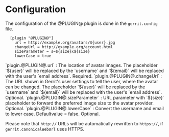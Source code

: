 Configuration
=============

The configuration of the @PLUGIN@ plugin is done in the `gerrit.config`
file.

```
  [plugin "@PLUGIN@"]
    url = http://example.org/avatars/${user}.jpg
    changeUrl = http://example.org/account.html
    sizeParameter = s=${size}x${size}
    lowerCase = true
```

<a id="url">
`plugin.@PLUGIN@.url`
:	The location of avatar images. The placeholder `${user}` will
	be replaced by the `username` and `${email}` will be replaced with
	the user's `email address`. Required.

<a id="changeUrl">
`plugin.@PLUGIN@.changeUrl`
:	The URL shown in Gerrit's user settings to tell the user, where the
	avatar can be changed. The placeholder `${user}` will
	be replaced by the `username` and `${email}` will be replaced with
	the user's `email address`. Optional.

<a id="sizeParameter">
`plugin.@PLUGIN@.sizeParameter`
:	URL parameter with `${size}` placeholder to forward the preferred
	image size to the avatar provider. Optional.

<a id="lowerCase">
`plugin.@PLUGIN@.lowerCase`
:	Convert the username and email to lower case. Defaultvalue = false. Optional.

Please note that `http://` URLs will be automatically rewritten to
`https://`, if `gerrit.canonicalWebUrl` uses HTTPS.
